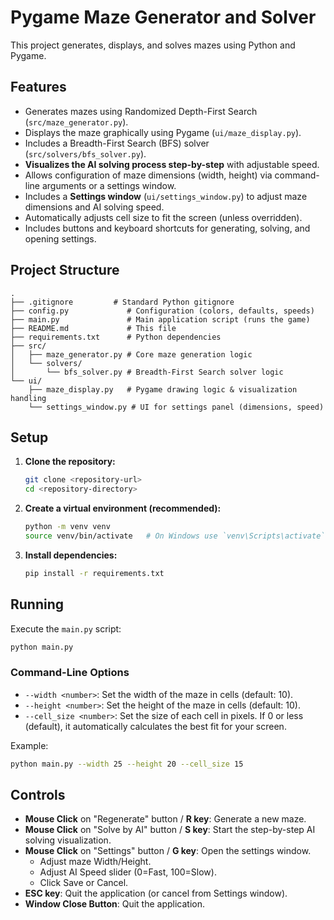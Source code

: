# Pygame Maze Generator and Solver

This project generates, displays, and solves mazes using Python and Pygame.

## Features

*   Generates mazes using Randomized Depth-First Search (`src/maze_generator.py`).
*   Displays the maze graphically using Pygame (`ui/maze_display.py`).
*   Includes a Breadth-First Search (BFS) solver (`src/solvers/bfs_solver.py`).
*   **Visualizes the AI solving process step-by-step** with adjustable speed.
*   Allows configuration of maze dimensions (width, height) via command-line arguments or a settings window.
*   Includes a **Settings window** (`ui/settings_window.py`) to adjust maze dimensions and AI solving speed.
*   Automatically adjusts cell size to fit the screen (unless overridden).
*   Includes buttons and keyboard shortcuts for generating, solving, and opening settings.

## Project Structure

```
.
├── .gitignore         # Standard Python gitignore
├── config.py             # Configuration (colors, defaults, speeds)
├── main.py               # Main application script (runs the game)
├── README.md             # This file
├── requirements.txt      # Python dependencies
├── src/
│   ├── maze_generator.py # Core maze generation logic
│   └── solvers/
│       └── bfs_solver.py # Breadth-First Search solver logic
└── ui/
    ├── maze_display.py   # Pygame drawing logic & visualization handling
    └── settings_window.py # UI for settings panel (dimensions, speed)
```

## Setup

1.  **Clone the repository:**
    ```bash
    git clone <repository-url>
    cd <repository-directory>
    ```
2.  **Create a virtual environment (recommended):**
    ```bash
    python -m venv venv
    source venv/bin/activate   # On Windows use `venv\Scripts\activate`
    ```
3.  **Install dependencies:**
    ```bash
    pip install -r requirements.txt
    ```

## Running

Execute the `main.py` script:

```bash
python main.py
```

### Command-Line Options

*   `--width <number>`: Set the width of the maze in cells (default: 10).
*   `--height <number>`: Set the height of the maze in cells (default: 10).
*   `--cell_size <number>`: Set the size of each cell in pixels. If 0 or less (default), it automatically calculates the best fit for your screen.

Example:

```bash
python main.py --width 25 --height 20 --cell_size 15
```

## Controls

*   **Mouse Click** on "Regenerate" button / **R key**: Generate a new maze.
*   **Mouse Click** on "Solve by AI" button / **S key**: Start the step-by-step AI solving visualization.
*   **Mouse Click** on "Settings" button / **G key**: Open the settings window.
    *   Adjust maze Width/Height.
    *   Adjust AI Speed slider (0=Fast, 100=Slow).
    *   Click Save or Cancel.
*   **ESC key**: Quit the application (or cancel from Settings window).
*   **Window Close Button**: Quit the application.
